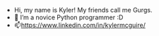 - Hi, my name is Kyler! My friends call me Gurgs. 
- 👀 I’m a novice Python programmer :D
- 📫https://www.linkedin.com/in/kylermcguire/
